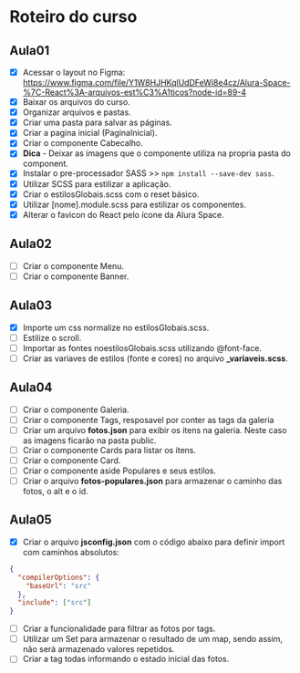 # Roteiro do curso

## Aula01

- [x] Acessar o layout no Figma: https://www.figma.com/file/Y1W8HJHKqlUdDFeWi8e4cz/Alura-Space-%7C-React%3A-arquivos-est%C3%A1ticos?node-id=89-4
- [x] Baixar os arquivos do curso.
- [x] Organizar arquivos e pastas.
- [x] Criar uma pasta para salvar as páginas.
- [x] Criar a pagina inicial (PaginaInicial).
- [x] Criar o componente Cabecalho.
- [x] **Dica** - Deixar as imagens que o componente utiliza na propria pasta do component.
- [x] Instalar o pre-processador SASS >> `npm install --save-dev sass`.
- [x] Utilizar SCSS para estilizar a aplicação.
- [x] Criar o estilosGlobais.scss com o reset básico.
- [x] Utilizar [nome].module.scss para estilizar os componentes.
- [x] Alterar o favicon do React pelo ícone da Alura Space.

## Aula02

- [ ] Criar o componente Menu.
- [ ] Criar o componente Banner.

## Aula03

- [x] Importe um css normalize no estilosGlobais.scss.
- [ ] Estilize o scroll.
- [ ] Importar as fontes noestilosGlobais.scss utilizando @font-face.
- [ ] Criar as variaves de estilos (fonte e cores) no arquivo **\_variaveis.scss**.

## Aula04

- [ ] Criar o componente Galeria.
- [ ] Criar o componente Tags, resposavel por conter as tags da galeria
- [ ] Criar um arquivo **fotos.json** para exibir os itens na galeria. Neste caso as imagens ficarão na pasta public.
- [ ] Criar o componente Cards para listar os itens.
- [ ] Criar o componente Card.
- [ ] Criar o componente aside Populares e seus estilos.
- [ ] Criar o arquivo **fotos-populares.json** para armazenar o caminho das fotos, o alt e o id.

## Aula05

- [x] Criar o arquivo **jsconfig.json** com o código abaixo para definir import com caminhos absolutos:

```json
{
  "compilerOptions": {
    "baseUrl": "src"
  },
  "include": ["src"]
}
```

- [ ] Criar a funcionalidade para filtrar as fotos por tags.
- [ ] Utilizar um Set para armazenar o resultado de um map, sendo assim, não será armazenado valores repetidos.
- [ ] Criar a tag todas informando o estado inicial das fotos.
